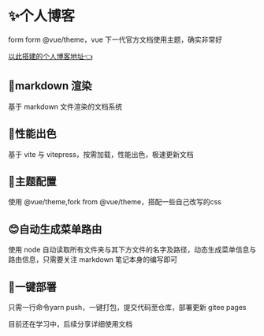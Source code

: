 # ✨个人博客

form form @vue/theme，vue 下一代官方文档使用主题，确实非常好

[以此搭建的个人博客地址:point_left:]( https://zqylzcwcxy.gitee.io/vite-vue-blog)

## 🎉markdown 渲染

基于 markdown 文件渲染的文档系统

## :rocket:性能出色

基于 vite 与 vitepress，按需加载，性能出色，极速更新文档

## 🌈主题配置

使用 @vue/theme,fork from @vue/theme，搭配一些自己改写的css

## 😊自动生成菜单路由

使用 node 自动读取所有文件夹与其下方文件的名字及路径，动态生成菜单信息与路由信息，只需要关注 markdown 笔记本身的编写即可

## 🤖一键部署

只需一行命令yarn push，一键打包，提交代码至仓库，部署更新 gitee pages



目前还在学习中，后续分享详细使用文档

